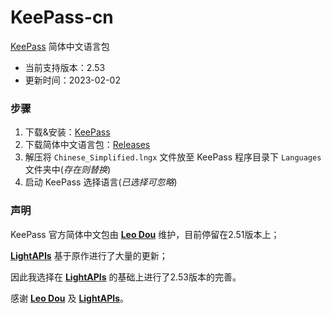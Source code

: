 # KeePass-cn

[KeePass](https://keepass.info/) 简体中文语言包

- 当前支持版本：2.53
- 更新时间：2023-02-02

### 步骤

1. 下载&安装：[KeePass](https://keepass.info/)
2. 下载简体中文语言包：[Releases](https://github.com/iuuniang/KeePass-cn/releases/)
3. 解压将 `Chinese_Simplified.lngx` 文件放至 KeePass 程序目录下 `Languages` 文件夹中(*存在则替换*)
4. 启动 KeePass 选择语言(*已选择可忽略*)


### 声明

KeePass 官方简体中文包由 **[Leo Dou](https://sourceforge.net/u/leodou/profile/)** 维护，目前停留在2.51版本上；

**[LightAPIs](https://github.com/LightAPIs)** 基于原作进行了大量的更新；

因此我选择在 **[LightAPIs](https://github.com/LightAPIs)** 的基础上进行了2.53版本的完善。

感谢 **[Leo Dou](https://sourceforge.net/u/leodou/profile/)** 及 **[LightAPIs](https://github.com/LightAPIs)**。 